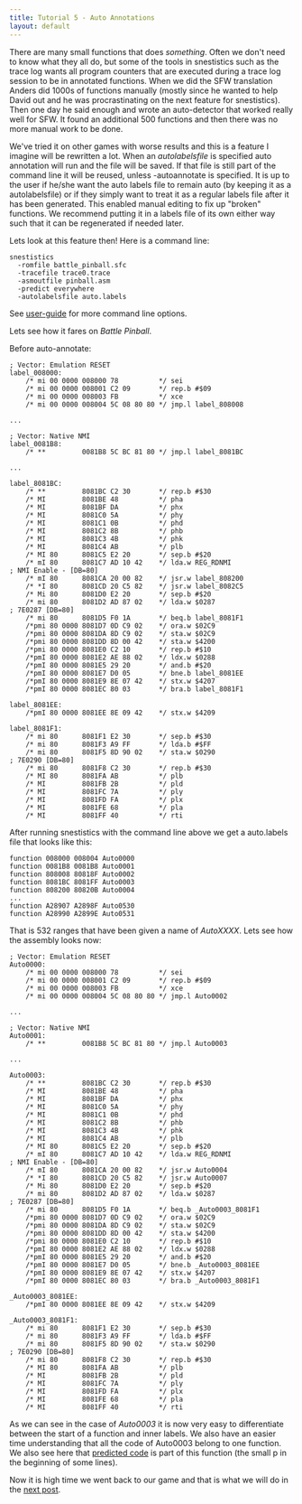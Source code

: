 ```yaml
---
title: Tutorial 5 - Auto Annotations
layout: default
---
```

There are many small functions that does _something_. Often we don't need to know what they all do, but some of the tools in snestistics such as the trace log wants all program counters that are executed during a trace log session to be in annotated functions. When we did the SFW translation Anders did 1000s of functions manually (mostly since he wanted to help David out and he was procrastinating on the next feature for snestistics). Then one day he said enough and wrote an auto-detector that worked really well for SFW. It found an additional 500 functions and then there was no more manual work to be done.

We've tried it on other games with worse results and this is a feature I imagine will be rewritten a lot. When an *autolabelsfile* is specified auto annotation will run and the file will be saved. If that file is still part of the command line it will be reused, unless -autoannotate is specified. It is up to the user if he/she want the auto labels file to remain auto (by keeping it as a autolabelsfile) or if they simply want to treat it as a regular labels file after it has been generated. This enabled manual editing to fix up "broken" functions. We recommend putting it in a labels file of its own either way such that it can be regenerated if needed later.

Lets look at this feature then! Here is a command line:
~~~~~~~~~~~~~~~~
snestistics
  -romfile battle_pinball.sfc
  -tracefile trace0.trace
  -asmoutfile pinball.asm
  -predict everywhere
  -autolabelsfile auto.labels
~~~~~~~~~~~~~~~~~~~~~~~
See [user-guide](user-guide) for more command line options.

Lets see how it fares on _Battle Pinball_.

Before auto-annotate:
~~~~~~~~~~~~~~~~~~~~~~~
; Vector: Emulation RESET
label_008000:
    /* mi 00 0000 008000 78          */ sei
    /* mi 00 0000 008001 C2 09       */ rep.b #$09
    /* mi 00 0000 008003 FB          */ xce
    /* mi 00 0000 008004 5C 08 80 80 */ jmp.l label_808008

...

; Vector: Native NMI
label_0081B8:
    /* **         0081B8 5C BC 81 80 */ jmp.l label_8081BC

...

label_8081BC:
    /* **         8081BC C2 30       */ rep.b #$30
    /* MI         8081BE 48          */ pha
    /* MI         8081BF DA          */ phx
    /* MI         8081C0 5A          */ phy
    /* MI         8081C1 0B          */ phd
    /* MI         8081C2 8B          */ phb
    /* MI         8081C3 4B          */ phk
    /* MI         8081C4 AB          */ plb
    /* MI 80      8081C5 E2 20       */ sep.b #$20
    /* mI 80      8081C7 AD 10 42    */ lda.w REG_RDNMI                 ; NMI Enable - [DB=80]
    /* mI 80      8081CA 20 00 82    */ jsr.w label_808200
    /* *I 80      8081CD 20 C5 82    */ jsr.w label_8082C5
    /* Mi 80      8081D0 E2 20       */ sep.b #$20
    /* mi 80      8081D2 AD 87 02    */ lda.w $0287                     ; 7E0287 [DB=80]
    /* mi 80      8081D5 F0 1A       */ beq.b label_8081F1
    /*pmi 80 0000 8081D7 0D C9 02    */ ora.w $02C9
    /*pmi 80 0000 8081DA 8D C9 02    */ sta.w $02C9
    /*pmi 80 0000 8081DD 8D 00 42    */ sta.w $4200
    /*pmi 80 0000 8081E0 C2 10       */ rep.b #$10
    /*pmI 80 0000 8081E2 AE 88 02    */ ldx.w $0288
    /*pmI 80 0000 8081E5 29 20       */ and.b #$20
    /*pmI 80 0000 8081E7 D0 05       */ bne.b label_8081EE
    /*pmI 80 0000 8081E9 8E 07 42    */ stx.w $4207
    /*pmI 80 0000 8081EC 80 03       */ bra.b label_8081F1

label_8081EE:
    /*pmI 80 0000 8081EE 8E 09 42    */ stx.w $4209

label_8081F1:
    /* mi 80      8081F1 E2 30       */ sep.b #$30
    /* mi 80      8081F3 A9 FF       */ lda.b #$FF
    /* mi 80      8081F5 8D 90 02    */ sta.w $0290                     ; 7E0290 [DB=80]
    /* mi 80      8081F8 C2 30       */ rep.b #$30
    /* MI 80      8081FA AB          */ plb
    /* MI         8081FB 2B          */ pld
    /* MI         8081FC 7A          */ ply
    /* MI         8081FD FA          */ plx
    /* MI         8081FE 68          */ pla
    /* MI         8081FF 40          */ rti
~~~~~~~~~~~~~~~~~~~~~~~

After running snestistics with the command line above we get a auto.labels file that looks like this:
~~~~~~~~~~~~~~~~~~~~~~~
function 008000 008004 Auto0000
function 0081B8 0081B8 Auto0001
function 808008 80818F Auto0002
function 8081BC 8081FF Auto0003
function 808200 80820B Auto0004
...
function A28907 A2898F Auto0530
function A28990 A2899E Auto0531
~~~~~~~~~~~~~~~~~~~~~~~
That is 532 ranges that have been given a name of *AutoXXXX*. Lets see how the assembly looks now:
~~~~~~~~~~~~~~~~~~~~~~~
; Vector: Emulation RESET
Auto0000:
    /* mi 00 0000 008000 78          */ sei
    /* mi 00 0000 008001 C2 09       */ rep.b #$09
    /* mi 00 0000 008003 FB          */ xce
    /* mi 00 0000 008004 5C 08 80 80 */ jmp.l Auto0002

...

; Vector: Native NMI
Auto0001:
    /* **         0081B8 5C BC 81 80 */ jmp.l Auto0003

...

Auto0003:
    /* **         8081BC C2 30       */ rep.b #$30
    /* MI         8081BE 48          */ pha
    /* MI         8081BF DA          */ phx
    /* MI         8081C0 5A          */ phy
    /* MI         8081C1 0B          */ phd
    /* MI         8081C2 8B          */ phb
    /* MI         8081C3 4B          */ phk
    /* MI         8081C4 AB          */ plb
    /* MI 80      8081C5 E2 20       */ sep.b #$20
    /* mI 80      8081C7 AD 10 42    */ lda.w REG_RDNMI                 ; NMI Enable - [DB=80]
    /* mI 80      8081CA 20 00 82    */ jsr.w Auto0004
    /* *I 80      8081CD 20 C5 82    */ jsr.w Auto0007
    /* Mi 80      8081D0 E2 20       */ sep.b #$20
    /* mi 80      8081D2 AD 87 02    */ lda.w $0287                     ; 7E0287 [DB=80]
    /* mi 80      8081D5 F0 1A       */ beq.b _Auto0003_8081F1
    /*pmi 80 0000 8081D7 0D C9 02    */ ora.w $02C9
    /*pmi 80 0000 8081DA 8D C9 02    */ sta.w $02C9
    /*pmi 80 0000 8081DD 8D 00 42    */ sta.w $4200
    /*pmi 80 0000 8081E0 C2 10       */ rep.b #$10
    /*pmI 80 0000 8081E2 AE 88 02    */ ldx.w $0288
    /*pmI 80 0000 8081E5 29 20       */ and.b #$20
    /*pmI 80 0000 8081E7 D0 05       */ bne.b _Auto0003_8081EE
    /*pmI 80 0000 8081E9 8E 07 42    */ stx.w $4207
    /*pmI 80 0000 8081EC 80 03       */ bra.b _Auto0003_8081F1

_Auto0003_8081EE:
    /*pmI 80 0000 8081EE 8E 09 42    */ stx.w $4209

_Auto0003_8081F1:
    /* mi 80      8081F1 E2 30       */ sep.b #$30
    /* mi 80      8081F3 A9 FF       */ lda.b #$FF
    /* mi 80      8081F5 8D 90 02    */ sta.w $0290                     ; 7E0290 [DB=80]
    /* mi 80      8081F8 C2 30       */ rep.b #$30
    /* MI 80      8081FA AB          */ plb
    /* MI         8081FB 2B          */ pld
    /* MI         8081FC 7A          */ ply
    /* MI         8081FD FA          */ plx
    /* MI         8081FE 68          */ pla
    /* MI         8081FF 40          */ rti
~~~~~~~~~~~~~~~~~~~~~~~
As we can see in the case of *Auto0003* it is now very easy to differentiate between the start of a function and inner labels. We also have an easier time understanding that all the code of Auto0003 belong to one function. We also see here that [predicted code](tutorial-predict) is part of this function (the small p in the beginning of some lines).

Now it is high time we went back to our game and that is what we will do in the [next post](tutorial-re1).
